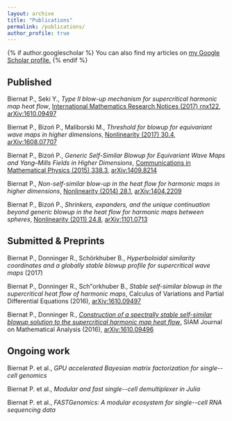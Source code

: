 ```yaml
---
layout: archive
title: "Publications"
permalink: /publications/
author_profile: true
---
```


{% if author.googlescholar %}
  You can also find my articles on <u><a href="{{author.googlescholar}}">my Google Scholar profile</a>.</u>
{% endif %}

<!-- {% include base_path %} -->

## Published

Biernat P., Seki Y.,
_Type II blow-up mechanism for supercritical harmonic map heat flow_,
[International Mathematics Research Notices (2017) rnx122](https://academic.oup.com/imrn/article/doi/10.1093/imrn/rnx122/3884583/Type-II-Blowup-Mechanism-for-Supercritical?guestAccessKey=d5009eee-b55a-457d-ad2c-85ca7689538e),
[arXiv:1610.09497](https://arxiv.org/abs/1601.01831)

Biernat P., Bizoń P., Maliborski M.,
_Threshold for blowup for equivariant wave maps in higher dimensions_,
[Nonlinearity (2017) 30.4](http://iopscience.iop.org/article/10.1088/1361-6544/aa61ab/meta),
[arXiv:1608.07707](https://arxiv.org/abs/1610.09496)

Biernat P., Bizoń P.,
_Generic Self-Similar Blowup for Equivariant Wave Maps and Yang–Mills Fields in Higher Dimensions_,
[Communications in Mathematical Physics (2015) 338.3](https://link.springer.com/article/10.1007/s00220-015-2404-y),
[arXiv:1409.8214](https://arxiv.org/abs/1409.8214)

Biernat P.,
_Non-self-similar blow-up in the heat flow for harmonic maps in higher dimensions_,
[Nonlinearity (2014) 28.1](http://iopscience.iop.org/article/10.1088/0951-7715/28/1/167/pdf),
[arXiv:1404.2209](https://arxiv.org/abs/1404.2209)

Biernat P., Bizoń P.,
_Shrinkers, expanders, and the unique continuation beyond generic blowup in the heat flow for harmonic maps between spheres_,
[Nonlinearity (2011) 24.8](http://iopscience.iop.org/article/10.1088/0951-7715/24/8/005/pdf),
[arXiv:1101.0713](https://arxiv.org/abs/1101.0713)


## Submitted & Preprints

Biernat P., Donninger R., Schörkhuber B.,
_Hyperboloidal similarity coordinates and a globally stable blowup profile for
supercritical wave maps_ (2017)

Biernat P., Donninger R., Sch\"orkhuber B.,
_Stable self-similar blowup in the supercritical heat flow of harmonic maps_,
Calculus of Variations and Partial Differential Equations (2016),
[arXiv:1610.09497](https://arxiv.org/abs/1610.09497)

Biernat P., Donninger R.,
[_Construction of a spectrally stable self-similar blowup solution to the supercritical harmonic map heat flow_,](https://arxiv.org/pdf/1610.09496v2)
SIAM Journal on Mathematical Analysis (2016),
[arXiv:1610.09496](https://arxiv.org/abs/1610.09496)

## Ongoing work

Biernat P. et al.,
_GPU accelerated Bayesian matrix factorization for single--cell genomics_

Biernat P. et al.,
_Modular and fast single--cell demultiplexer in Julia_

Biernat P. et al.,
_FASTGenomics: A modular ecosystem for single--cell RNA sequencing data_


<!-- {% for post in site.publications reversed %} -->
<!--   {% include archive-single.html %} -->
<!-- {% endfor %} -->
